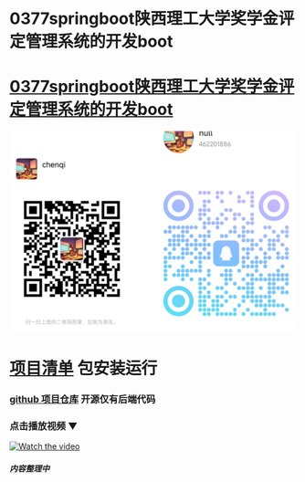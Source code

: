 # 0377springboot陕西理工大学奖学金评定管理系统的开发boot


# [0377springboot陕西理工大学奖学金评定管理系统的开发boot](https://github.com/GraduationProject-springboot/0377springboot)

![picture](https://raw.githubusercontent.com/GraduationProject-springboot/.github/main/img/wx.png)

# [项目清单](https://chenqi1990.site) 包安装运行

### [github 项目仓库](https://github.com/GraduationProject-springboot/allSpringbootProjects) 开源仅有后端代码

### 点击播放视频 ▼
[![Watch the video](https://i.sstatic.net/Vp2cE.png)](https://www.bilibili.com/video/BV1T1bpekEK7?p=50)


#####   内容整理中  











